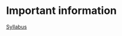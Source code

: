 # Important information
[Syllabus](https://github.com/synac1/CMP167Spring2019/blob/master/CMP167_Core_Syllabus.docx) 

